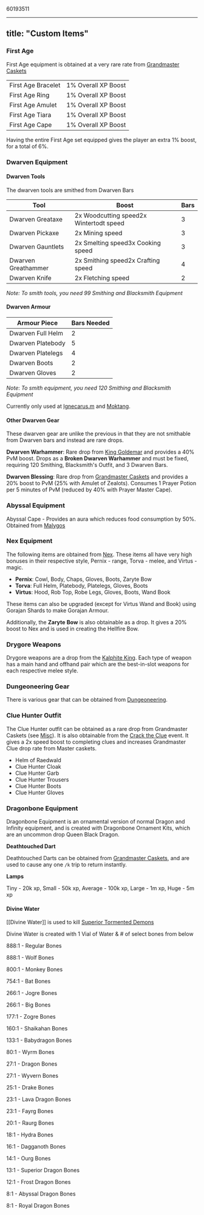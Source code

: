 60193511 


---
title: "Custom Items"
---

### First Age

First Age equipment is obtained at a very rare rate from [Grandmaster Caskets](/bso/grandmaster-clues/)

|                    |                     |
| ------------------ | ------------------- |
| First Age Bracelet | 1% Overall XP Boost |
| First Age Ring     | 1% Overall XP Boost |
| First Age Amulet   | 1% Overall XP Boost |
| First Age Tiara    | 1% Overall XP Boost |
| First Age Cape     | 1% Overall XP Boost |

Having the entire First Age set equipped gives the player an extra 1% boost, for a total of 6%.

### Dwarven Equipment

#### Dwarven Tools

The dwarven tools are smithed from Dwarven Bars

| Tool                | Boost                                   | Bars |
| ------------------- | --------------------------------------- | ---- |
| Dwarven Greataxe    | 2x Woodcutting speed2x Wintertodt speed | 3    |
| Dwarven Pickaxe     | 2x Mining speed                         | 3    |
| Dwarven Gauntlets   | 2x Smelting speed3x Cooking speed       | 3    |
| Dwarven Greathammer | 2x Smithing speed2x Crafting speed      | 4    |
| Dwarven Knife       | 2x Fletching speed                      | 2    |

_Note: To smith tools, you need 99 Smithing and Blacksmith Equipment_

#### Dwarven Armour

| Armour Piece      | Bars Needed |
| ----------------- | ----------- |
| Dwarven Full Helm | 2           |
| Dwarven Platebody | 5           |
| Dwarven Platelegs | 4           |
| Dwarven Boots     | 2           |
| Dwarven Gloves    | 2           |

_Note_: _To smith equipment, you need 120 Smithing and Blacksmith Equipment_

Currently only used at [Ignecarus.m](/bso/monsters/bosses/ignecarus/) and [Moktang](/bso/monsters/bosses/moktang/).

#### Other Dwarven Gear

These dwarven gear are unlike the previous in that they are not smithable from Dwarven bars and instead are rare drops.

**Dwarven Warhammer**: Rare drop from [King Goldemar](/bso/monsters/bosses/king-goldemar/) and provides a 40% PvM boost. Drops as a **Broken Dwarven Warhammer** and must be fixed, requiring 120 Smithing, Blacksmith's Outfit, and 3 Dwarven Bars.

**Dwarven Blessing**: Rare drop from [Grandmaster Caskets](/bso/grandmaster-clues/) and provides a 20% boost to PvM (25% with Amulet of Zealots). Consumes 1 Prayer Potion per 5 minutes of PvM (reduced by 40% with Prayer Master Cape).

### Abyssal Equipment

Abyssal Cape - Provides an aura which reduces food consumption by 50%. Obtained from [Malygos](/bso/monsters/demi-bosses/malygos/)

### Nex Equipment

The following items are obtained from [Nex](/bso/monsters/bosses/nex/). These items all have very high bonuses in their respective style, Pernix - range, Torva - melee, and Virtus - magic.

- **Pernix**: Cowl, Body, Chaps, Gloves, Boots, Zaryte Bow
- **Torva**: Full Helm, Platebody, Platelegs, Gloves, Boots
- **Virtus**: Hood, Rob Top, Robe Legs, Gloves, Boots, Wand Book

These items can also be upgraded (except for Virtus Wand and Book) using Gorajan Shards to make Gorajan Armour.

Additionally, the **Zaryte** **Bow** is also obtainable as a drop. It gives a 20% boost to Nex and is used in creating the Hellfire Bow.

### Drygore Weapons

Drygore weapons are a drop from the [Kalphite King](/bso/monsters/bosses/kalphite-king/). Each type of weapon has a main hand and offhand pair which are the best-in-slot weapons for each respective melee style.

### Dungeoneering Gear

There is various gear that can be obtained from [Dungeoneering](./bso/skills/dungeoneering/#rewards).

### Clue Hunter Outfit

The Clue Hunter outfit can be obtained as a rare drop from Grandmaster Caskets (see [Misc](/bso/miscelleanous/events/#_top)). It is also obtainable from the [Crack the Clue](/osb/miscelleanous/crack-the-clue/) event. It gives a 2x speed boost to completing clues and increases Grandmaster Clue drop rate from Master caskets.

- Helm of Raedwald
- Clue Hunter Cloak
- Clue Hunter Garb
- Clue Hunter Trousers
- Clue Hunter Boots
- Clue Hunter Gloves

### Dragonbone Equipment

Dragonbone Equipment is an ornamental version of normal Dragon and Infinity equipment, and is created with Dragonbone Ornament Kits, which are an uncommon drop Queen Black Dragon.

**Deathtouched Dart**

Deathtouched Darts can be obtained from [Grandmaster Caskets](/bso/grandmaster-clues/), and are used to cause any one `/k` trip to return instantly.

**Lamps**

Tiny - 20k xp, Small - 50k xp, Average - 100k xp, Large - 1m xp, Huge - 5m xp

#### Divine Water

[[Divine Water]] is used to kill  [Superior Tormented Demons](/bso/monsters/#superior-tormented-demon) 

Divine Water is created with 1 Vial of Water & # of select bones from below

888:1 - Regular Bones

888:1 - Wolf Bones

800:1 - Monkey Bones

754:1 - Bat Bones

266:1 - Jogre Bones

266:1 - Big Bones

177:1 - Zogre Bones

160:1 - Shaikahan Bones

133:1 - Babydragon Bones

80:1 - Wyrm Bones

27:1 - Dragon Bones

27:1 - Wyvern Bones

25:1 - Drake Bones

23:1 - Lava Dragon Bones

23:1 - Fayrg Bones

20:1 - Raurg Bones

18:1 - Hydra Bones

16:1 - Dagganoth Bones

14:1 - Ourg Bones

13:1 - Superior Dragon Bones

12:1 - Frost Dragon Bones

8:1 - Abyssal Dragon Bones

8:1 - Royal Dragon Bones

